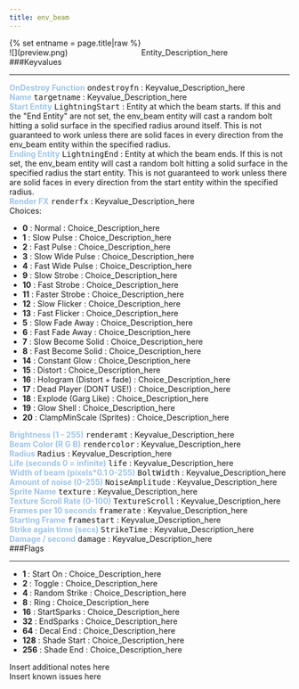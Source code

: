 ```yaml
---
title: env_beam
---
```

<div>{% set entname = page.title|raw %}</div>
<div class="container previewimg">
<div class="columns">
<div class="imagepadding column col-auto" markdown="1">![](preview.png)</div>
<div class="column">Entity_Description_here</div>
</div>
</div>
###Keyvalues
<hr>
<div class="entityentry" markdown="1">
<span style="color:#9fc5e8;"><b>OnDestroy Function</b></span> <kbd  class="tooltip" data-tooltip="string">ondestroyfn</kbd> :
Keyvalue_Description_here
</div>
<div class="entityentry" markdown="1">
<span style="color:#9fc5e8;"><b>Name</b></span> <kbd  class="tooltip" data-tooltip="target_source">targetname</kbd> :
Keyvalue_Description_here
</div>
<div class="entityentry" markdown="1">
<span style="color:#9fc5e8;"><b>Start Entity</b></span> <kbd  class="tooltip" data-tooltip="target_destination">LightningStart</kbd> :
Entity at which the beam starts. If this and the "End Entity" are not set, the env_beam entity will cast a random bolt hitting a solid surface in the specified radius around itself. This is not guaranteed to work unless there are solid faces in every direction from the env_beam entity within the specified radius.
</div>
<div class="entityentry" markdown="1">
<span style="color:#9fc5e8;"><b>Ending Entity</b></span> <kbd  class="tooltip" data-tooltip="target_destination">LightningEnd</kbd> :
Entity at which the beam ends. If this is not set, the env_beam entity will cast a random bolt hitting a solid surface in the specified radius the start entity. This is not guaranteed to work unless there are solid faces in every direction from the start entity within the specified radius.
</div>
<div class="entityentry" markdown="1">
<span style="color:#9fc5e8;"><b>Render FX</b></span> <kbd  class="tooltip" data-tooltip="choices">renderfx</kbd> :
Keyvalue_Description_here
<div class="accordion">
<input type="checkbox" id="accordion-1" name="accordion-checkbox" hidden>
<label class="accordion-header" for="accordion-1">
<i class="icon icon-arrow-right mr-1"></i>
Choices:
</label>
<div class="accordion-body">
<ul>
<li><b>0</b> : Normal : Choice_Description_here</li>
<li><b>1</b> : Slow Pulse : Choice_Description_here</li>
<li><b>2</b> : Fast Pulse : Choice_Description_here</li>
<li><b>3</b> : Slow Wide Pulse : Choice_Description_here</li>
<li><b>4</b> : Fast Wide Pulse : Choice_Description_here</li>
<li><b>9</b> : Slow Strobe : Choice_Description_here</li>
<li><b>10</b> : Fast Strobe : Choice_Description_here</li>
<li><b>11</b> : Faster Strobe : Choice_Description_here</li>
<li><b>12</b> : Slow Flicker : Choice_Description_here</li>
<li><b>13</b> : Fast Flicker : Choice_Description_here</li>
<li><b>5</b> : Slow Fade Away : Choice_Description_here</li>
<li><b>6</b> : Fast Fade Away : Choice_Description_here</li>
<li><b>7</b> : Slow Become Solid : Choice_Description_here</li>
<li><b>8</b> : Fast Become Solid : Choice_Description_here</li>
<li><b>14</b> : Constant Glow : Choice_Description_here</li>
<li><b>15</b> : Distort : Choice_Description_here</li>
<li><b>16</b> : Hologram (Distort + fade) : Choice_Description_here</li>
<li><b>17</b> : Dead Player (DONT USE!) : Choice_Description_here</li>
<li><b>18</b> : Explode (Garg Like) : Choice_Description_here</li>
<li><b>19</b> : Glow Shell : Choice_Description_here</li>
<li><b>20</b> : ClampMinScale (Sprites) : Choice_Description_here</li>
</ul>
</div>
</div>
</div>
<div class="entityentry" markdown="1">
<span style="color:#9fc5e8;"><b>Brightness (1 - 255)</b></span> <kbd  class="tooltip" data-tooltip="integer">renderamt</kbd> :
Keyvalue_Description_here
</div>
<div class="entityentry" markdown="1">
<span style="color:#9fc5e8;"><b>Beam Color (R G B)</b></span> <kbd  class="tooltip" data-tooltip="color255">rendercolor</kbd> :
Keyvalue_Description_here
</div>
<div class="entityentry" markdown="1">
<span style="color:#9fc5e8;"><b>Radius</b></span> <kbd  class="tooltip" data-tooltip="integer">Radius</kbd> :
Keyvalue_Description_here
</div>
<div class="entityentry" markdown="1">
<span style="color:#9fc5e8;"><b>Life (seconds 0 = infinite)</b></span> <kbd  class="tooltip" data-tooltip="string">life</kbd> :
Keyvalue_Description_here
</div>
<div class="entityentry" markdown="1">
<span style="color:#9fc5e8;"><b>Width of beam (pixels*0.1 0-255)</b></span> <kbd  class="tooltip" data-tooltip="integer">BoltWidth</kbd> :
Keyvalue_Description_here
</div>
<div class="entityentry" markdown="1">
<span style="color:#9fc5e8;"><b>Amount of noise (0-255)</b></span> <kbd  class="tooltip" data-tooltip="integer">NoiseAmplitude</kbd> :
Keyvalue_Description_here
</div>
<div class="entityentry" markdown="1">
<span style="color:#9fc5e8;"><b>Sprite Name</b></span> <kbd  class="tooltip" data-tooltip="sprite">texture</kbd> :
Keyvalue_Description_here
</div>
<div class="entityentry" markdown="1">
<span style="color:#9fc5e8;"><b>Texture Scroll Rate (0-100)</b></span> <kbd  class="tooltip" data-tooltip="integer">TextureScroll</kbd> :
Keyvalue_Description_here
</div>
<div class="entityentry" markdown="1">
<span style="color:#9fc5e8;"><b>Frames per 10 seconds</b></span> <kbd  class="tooltip" data-tooltip="integer">framerate</kbd> :
Keyvalue_Description_here
</div>
<div class="entityentry" markdown="1">
<span style="color:#9fc5e8;"><b>Starting Frame</b></span> <kbd  class="tooltip" data-tooltip="integer">framestart</kbd> :
Keyvalue_Description_here
</div>
<div class="entityentry" markdown="1">
<span style="color:#9fc5e8;"><b>Strike again time (secs)</b></span> <kbd  class="tooltip" data-tooltip="string">StrikeTime</kbd> :
Keyvalue_Description_here
</div>
<div class="entityentry" markdown="1">
<span style="color:#9fc5e8;"><b>Damage / second</b></span> <kbd  class="tooltip" data-tooltip="string">damage</kbd> :
Keyvalue_Description_here
</div>
###Flags
<hr>
<div class="entityflags">
<ul>
<li class="imagepadding" markdown="1"><b>1 </b> : Start On : Choice_Description_here</li>
<li class="imagepadding" markdown="1"><b>2 </b> : Toggle : Choice_Description_here</li>
<li class="imagepadding" markdown="1"><b>4 </b> : Random Strike : Choice_Description_here</li>
<li class="imagepadding" markdown="1"><b>8 </b> : Ring : Choice_Description_here</li>
<li class="imagepadding" markdown="1"><b>16</b> : StartSparks : Choice_Description_here</li>
<li class="imagepadding" markdown="1"><b>32</b> : EndSparks : Choice_Description_here</li>
<li class="imagepadding" markdown="1"><b>64</b> : Decal End : Choice_Description_here</li>
<li class="imagepadding" markdown="1"><b>128</b> : Shade Start : Choice_Description_here</li>
<li class="imagepadding" markdown="1"><b>256</b> : Shade End : Choice_Description_here</li>
</ul>
</div>
<div class="notices blue">Insert additional notes here</div>
<div class="notices red">Insert known issues here</div>
